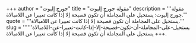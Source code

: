 +++
author = "جورج إليوت"
title = "مقولة جورج إليوت"
description = '''مقولة جورج إليوت: يستحيل على المجاملة أن تكون فصيحة إلا إذا كانت تعبيرا عن اللامبالاة.'''
quote = '''يستحيل على المجاملة أن تكون فصيحة إلا إذا كانت تعبيرا عن اللامبالاة.'''
slug = '''يستحيل-على-المجاملة-أن-تكون-فصيحة-إلا-إذا-كانت-تعبيرا-عن-اللامبالاة'''
+++
يستحيل على المجاملة أن تكون فصيحة إلا إذا كانت تعبيرا عن اللامبالاة.
